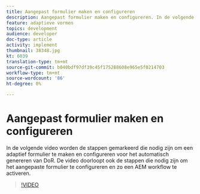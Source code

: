 ```yaml
---
title: Aangepast formulier maken en configureren
description: Aangepast formulier maken en configureren. In de volgende video worden de stappen gemarkeerd die nodig zijn om een adaptief formulier te maken en configureren voor het automatisch genereren van DoR. De video doorloopt ook de stappen die nodig zijn om het aangepaste formulier te configureren en zo een AEM workflow te activeren.
feature: adaptieve vormen
topics: development
audience: developer
doc-type: article
activity: implement
thumbnail: 38348.jpg
kt: 6039
translation-type: tm+mt
source-git-commit: b040bdf97df39c45f175288608e965e5f0214703
workflow-type: tm+mt
source-wordcount: '86'
ht-degree: 0%

---
```


# Aangepast formulier maken en configureren

In de volgende video worden de stappen gemarkeerd die nodig zijn om een adaptief formulier te maken en configureren voor het automatisch genereren van DoR. De video doorloopt ook de stappen die nodig zijn om het aangepaste formulier te configureren en zo een AEM workflow te activeren.

>[!VIDEO](https://video.tv.adobe.com/v/38348/?quality=9&learn=on)

